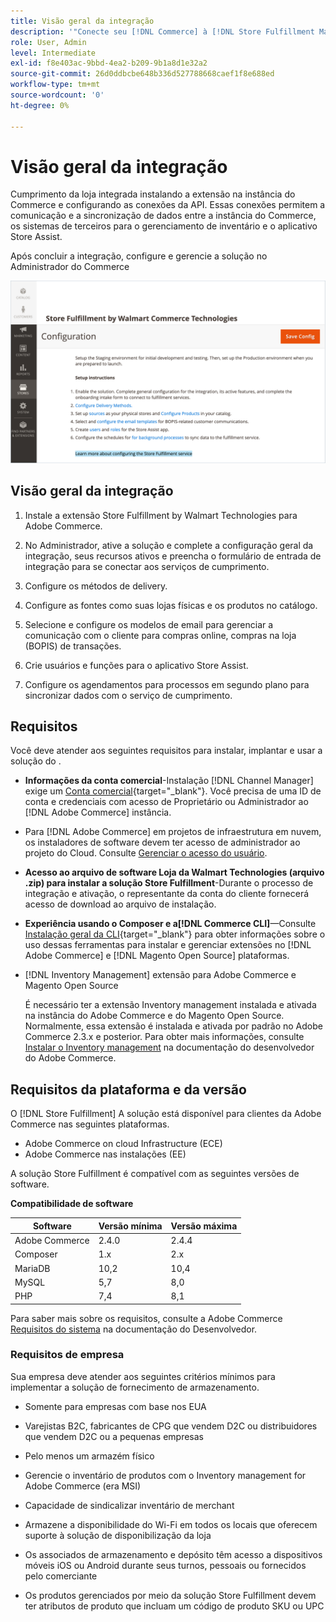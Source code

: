```yaml
---
title: Visão geral da integração
description: '"Conecte seu [!DNL Commerce] à [!DNL Store Fulfillment Manager] concluindo algumas etapas de integração."'
role: User, Admin
level: Intermediate
exl-id: f8e403ac-9bbd-4ea2-b209-9b1a8d1e32a2
source-git-commit: 26d0ddbcbe648b336d527788668caef1f8e688ed
workflow-type: tm+mt
source-wordcount: '0'
ht-degree: 0%

---
```


# Visão geral da integração

Cumprimento da loja integrada instalando a extensão na instância do Commerce e configurando as conexões da API. Essas conexões permitem a comunicação e a sincronização de dados entre a instância do Commerce, os sistemas de terceiros para o gerenciamento de inventário e o aplicativo Store Assist.

Após concluir a integração, configure e gerencie a solução no Administrador do Commerce

![[!DNL Store Fulfillment Service] configuração na visualização Administração](assets/store-fulfillment-admin-home.png)

## Visão geral da integração

1. Instale a extensão Store Fulfillment by Walmart Technologies para Adobe Commerce.

1. No Administrador, ative a solução e complete a configuração geral da integração, seus recursos ativos e preencha o formulário de entrada de integração para se conectar aos serviços de cumprimento.

1. Configure os métodos de delivery.

1. Configure as fontes como suas lojas físicas e os produtos no catálogo.

1. Selecione e configure os modelos de email para gerenciar a comunicação com o cliente para compras online, compras na loja (BOPIS) de transações.

1. Crie usuários e funções para o aplicativo Store Assist.

1. Configure os agendamentos para processos em segundo plano para sincronizar dados com o serviço de cumprimento.

## Requisitos

Você deve atender aos seguintes requisitos para instalar, implantar e usar a solução do .

* **Informações da conta comercial**-Instalação [!DNL Channel Manager] exige um [Conta comercial](https://docs.magento.com/user-guide/magento/magento-account.html){target=&quot;_blank&quot;}. Você precisa de uma ID de conta e credenciais com acesso de Proprietário ou Administrador ao [!DNL Adobe Commerce] instância.

* Para [!DNL Adobe Commerce] em projetos de infraestrutura em nuvem, os instaladores de software devem ter acesso de administrador ao projeto do Cloud. Consulte [Gerenciar o acesso do usuário](https://devdocs.magento.com/cloud/project/user-admin.html).

* **Acesso ao arquivo de software Loja da Walmart Technologies (arquivo .zip) para instalar a solução Store Fulfillment**-Durante o processo de integração e ativação, o representante da conta do cliente fornecerá acesso de download ao arquivo de instalação.

* **Experiência usando o Composer e a[!DNL Commerce CLI]**—Consulte [Instalação geral da CLI](https://devdocs.magento.com/extensions/install/){target=&quot;_blank&quot;} para obter informações sobre o uso dessas ferramentas para instalar e gerenciar extensões no [!DNL Adobe Commerce] e [!DNL Magento Open Source] plataformas.

* [!DNL Inventory Management] extensão para Adobe Commerce e Magento Open Source

   É necessário ter a extensão Inventory management instalada e ativada na instância do Adobe Commerce e do Magento Open Source. Normalmente, essa extensão é instalada e ativada por padrão no Adobe Commerce 2.3.x e posterior. Para obter mais informações, consulte [Instalar o Inventory management](https://devdocs.magento.com/extensions/inventory-management/) na documentação do desenvolvedor do Adobe Commerce.

## Requisitos da plataforma e da versão

O [!DNL Store Fulfillment] A solução está disponível para clientes da Adobe Commerce nas seguintes plataformas.

* Adobe Commerce on cloud Infrastructure (ECE)
* Adobe Commerce nas instalações (EE)

A solução Store Fulfillment é compatível com as seguintes versões de software.

**Compatibilidade de software**

| **Software** | **Versão mínima** | **Versão máxima** |
|----------------|---------------------|---------------------|
| Adobe Commerce | 2.4.0 | 2.4.4 |
| Composer | 1.x | 2.x |
| MariaDB | 10,2 | 10,4 |
| MySQL | 5,7 | 8,0 |
| PHP | 7,4 | 8,1 |

Para saber mais sobre os requisitos, consulte a Adobe Commerce [Requisitos do sistema](https://devdocs.magento.com/guides/v2.4/install-gde/system-requirements.html) na documentação do Desenvolvedor.

### Requisitos de empresa

Sua empresa deve atender aos seguintes critérios mínimos para implementar a solução de fornecimento de armazenamento.

* Somente para empresas com base nos EUA

* Varejistas B2C, fabricantes de CPG que vendem D2C ou distribuidores que vendem D2C ou a pequenas empresas

* Pelo menos um armazém físico

* Gerencie o inventário de produtos com o Inventory management for Adobe Commerce (era MSI)

* Capacidade de sindicalizar inventário de merchant

* Armazene a disponibilidade do Wi-Fi em todos os locais que oferecem suporte à solução de disponibilização da loja

* Os associados de armazenamento e depósito têm acesso a dispositivos móveis iOS ou Android durante seus turnos, pessoais ou fornecidos pelo comerciante

* Os produtos gerenciados por meio da solução Store Fulfillment devem ter atributos de produto que incluam um código de produto SKU ou UPC
